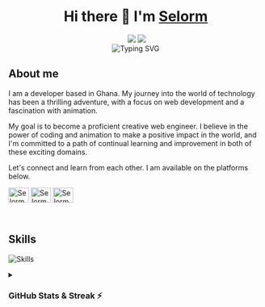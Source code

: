 
<h1 align="center"> Hi there 👋 I'm <a href="https://selormdev.com">Selorm</a> </h1>


<div align="center">
  <img src="https://visitcount.itsvg.in/api?id=selormdev&icon=0&color=0" alt=""> <a href="https://blog.selormdev.com"><img src="https://img.shields.io/static/v1?label=blog&message=selormdev.com&color=teal"></a> <a href="https://www.linkedin.com/in/selormdev/"><img src="https://img.shields.io/static/v1?label=LinkedIn&message=@selormdev&color=blue"></a><br>
  <img src="https://readme-typing-svg.herokuapp.com/?size=27&lines=Active+Learner/Researcher;Creative+Web+Developer;Animation+Newbie🎨;&color=cyan&center=true&vCenter=true" alt="Typing SVG">
</div>
	
##  About me

I am a developer based in Ghana. My journey into the world of technology has been a thrilling adventure, with a focus on web development and a fascination with animation.

My goal is to become a proficient creative web engineer. I believe in the power of coding and animation to make a positive impact in the world, and I'm committed to a path of continual learning and improvement in both of these exciting domains.

Let's connect and learn from each other. I am available on the platforms below. 
<p align="left">
<a href="https://x.com/selormdev" target="blank"><img align="center" src="https://raw.githubusercontent.com/rahuldkjain/github-profile-readme-generator/master/src/images/icons/Social/twitter.svg" alt="SelormDev" height="30" width="40" /></a>
<a href="https://linkedin.com/in/SelormDev" target="blank"><img align="center" src="https://raw.githubusercontent.com/rahuldkjain/github-profile-readme-generator/master/src/images/icons/Social/linked-in-alt.svg" alt="SelormDev" height="30" width="40" /></a>
<a href="https://www.leetcode.com/selormdev" target="blank"><img align="center" src="https://raw.githubusercontent.com/rahuldkjain/github-profile-readme-generator/master/src/images/icons/Social/leet-code.svg" alt="SelormDev" height="30" width="40" /></a>
</p>

<br />

## Skills

<div align="">
	
![Skills](https://skillicons.dev/icons?i=js,python,react,tailwind,git,figma,blender,&theme=dark)

</div>

<details>
  <summary>
    <h3>GitHub Stats & Streak ⚡</h3>
  </summary>
<div align="center">
  
  ![Most used languages](https://github-readme-stats.vercel.app/api/top-langs/?username=selormdev&theme=merko&show_icons=true&hide_border=true&layout=compact)<br>
  ![Github stats](https://github-readme-stats.vercel.app/api?username=selormdev&theme=merko&count_private=true&hide_border=true&line_height=20)<br>
  ![GitHub Streaks](http://github-readme-streak-stats.herokuapp.com?user=selormdev&theme=merko&hide_border=true)<br>
</div>
</details>

<br>

<div align="center">

  <!--[![Typing SVG](https://readme-typing-svg.herokuapp.com/?color=F7F7F7&lines=Dont+Leave+Without+Saying+Hello...)](https://git.io/typing-svg)-->

</div>
